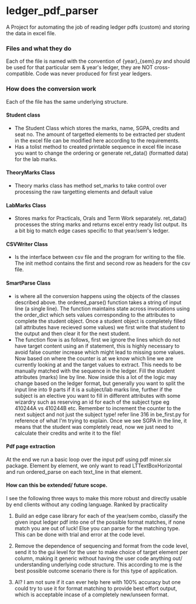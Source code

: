 # ledger_pdf_parser
A Project for automating the job of reading ledger pdfs (custom) and storing the data in excel file.  

### Files and what they do 
Each of the file is named with the convention of {year}_{sem}.py and should be used for that particular sem & year's ledger, they are NOT cross-compatible. Code was never produced for first year ledgers.

### How does the conversion work 
Each of the file has the same underlying structure. 
#### Student class
- The Student Class which stores the marks, name, SGPA, credits and seat no. The amount of targetted elements to be extracted per student in the excel file can be modified here according to the requirements.
- Has a tolist method to created printable sequence in excel file incase you want to change the ordering or generate ret_data() (formatted data) for the lab marks.

#### TheoryMarks Class
- Theory marks class has method set_marks to take control over processing the raw targetting elements and default value

#### LabMarks Class
- Stores marks for Practicals, Orals and Term Work separately. ret_data() processes the string marks and returns excel entry ready list output. Its a bit big to match edge cases specific to that year/sem's ledger.


#### CSVWriter Class
- Is the interface between csv file and the program for writing to the file. The init method contains the first and second row as headers for the csv file. 

#### SmartParse Class
- is where all the conversion happens using the objects of the classes described above. the ordered_parse() function takes a string of input line (a single line). The function maintains state across invocations using the order_dict which sets values corresponding to the attributes to complete the student object. Once a student object is completely filled (all attributes have recieved some values) we first write that student to the output and then clear it for the next student. 
- The function flow is as follows, first we ignore the lines which do not have target content using an if statement, this is highly necessary to avoid false counter increase which might lead to missing some values. Now based on where the counter is at we know which line we are currently looking at and the target values to extract. This needs to be manually matched with the sequence in the ledger. Fill the student attributes (marks) line by line. Now inside this a lot of the logic may change based on the ledger format, but generally you want to split the input line into 9 parts if it is a subject/lab marks line, further if the subject is an elective you want to fill in different attributes with some wizardry such as reserving an id for each of the subject type eg 410244A vs 410244B etc. Remember to increment the counter to the next subject and not just the subject type! refer line 316 in be_first.py for reference of what I'm trying to explain. Once we see SGPA in the line, it means that the student was completely read, now we just need to calculate their credits and write it to the file!


#### Pdf page extraction
At the end we run a basic loop over the input pdf using pdf miner.six package. Element by element, we only want to read LTTextBoxHorizontal and run ordered_parse on each text_line in that element.




#### How can this be extended/ future scope. 
I see the following three ways to make this more robust and directly usable by end clients without any coding language. Ranked by practicality

1. Build an edge case library for each of the year/sem combo, classify the given input ledger pdf into one of the possible format matches, if none match you are out of luck! Else you can parse for the matching type. This can be done with trial and error at the code level. 

2. Remove the dependence of sequencing and format from the code level, send it to the gui level for the user to make choice of target element per column, making it generic without having the user code anything out/ understanding underlying code structure. This according to me is the best possible outcome scenario there is for this type of application.

3. AI? I am not sure if it can ever help here with 100% accuracy but one could try to use it for format matching to provide best effort output, which is acceptable incase of a completely new/unseen format. 
